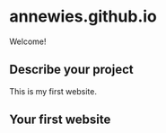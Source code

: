 # annewies.github.io

Welcome!

## Describe your project

This is my first website.

## Your first website
